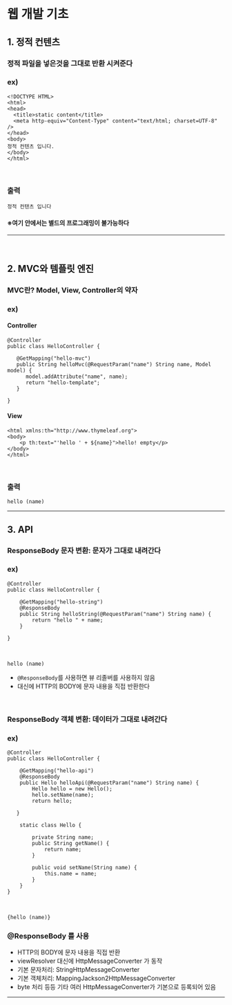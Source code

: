 # 웹 개발 기초

## 1. 정적 컨텐츠
### 정적 파일을 넣은것을 그대로 반환 시켜준다
### ex)
```
<!DOCTYPE HTML>
<html>
<head>
  <title>static content</title>
  <meta http-equiv="Content-Type" content="text/html; charset=UTF-8" />
</head>
<body>
정적 컨텐츠 입니다.
</body>
</html>
```
<br>

### 출력
```
정적 컨탠츠 입니다
```
#### ※여기 안에서는 별드의 프로그래밍이 불가능하다
- - -
<br>

## 2. MVC와 템플릿 엔진 
### MVC란? Model, View, Controller의 약자
### ex)
#### Controller
```
@Controller
public class HelloController {

   @GetMapping("hello-mvc")
   public String helloMvc(@RequestParam("name") String name, Model model) {
      model.addAttribute("name", name);
      return "hello-template";
   }

}
```

#### View
```
<html xmlns:th="http://www.thymeleaf.org">
<body>
    <p th:text="'hello ' + ${name}">hello! empty</p>
</body>
</html>
```
<br>

### 출력
```
hello (name)
```
- - -

## 3. API
### ResponseBody 문자 변환: 문자가 그대로 내려간다
### ex)
```
@Controller
public class HelloController {

    @GetMapping("hello-string")
    @ResponseBody
    public String helloString(@RequestParam("name") String name) {
        return "hello " + name;
    }

}
```
<br>

```
hello (name)
```
* ` @ResponseBody `를 사용하면 뷰 리졸버를 사용하지 않음
* 대신에 HTTP의 BODY에 문자 내용을 직접 반환한다
<br>

### ResponseBody 객체 변환: 데이터가 그대로 내려간다
### ex)
```
@Controller
public class HelloController {

    @GetMapping("hello-api")
    @ResponseBody
    public Hello helloApi(@RequestParam("name") String name) {
        Hello hello = new Hello();
        hello.setName(name);
        return hello;
 
   }

    static class Hello {
    
        private String name;
        public String getName() {
            return name;
        }

        public void setName(String name) {
            this.name = name;
        }
    }
}
```
<br>

```
{hello (name)}
```
### @ResponseBody 를 사용
* HTTP의 BODY에 문자 내용을 직접 반환
* viewResolver 대신에 HttpMessageConverter 가 동작
* 기본 문자처리: StringHttpMessageConverter
* 기본 객체처리: MappingJackson2HttpMessageConverter
* byte 처리 등등 기타 여러 HttpMessageConverter가 기본으로 등록되어 있음
- - -

